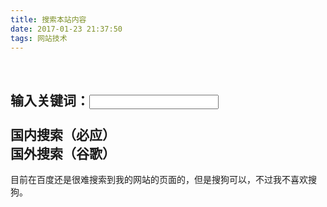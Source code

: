 ```yaml
---
title: 搜索本站内容
date: 2017-01-23 21:37:50
tags: 网站技术
---
```

<script>function SetSearchURL() {
    var a = document.getElementById('link1')
    var word = document.getElementById('searchContent').value
    a.href = "https://cn.bing.com/search?q=" + word + "+site%3Awalkedby.com"
    a = document.getElementById('link2')
    a.href ="https://www.google.com/search?q=" + word + "+site%3Awalkedby.com"
}</script>

<br>
<h2>
输入关键词：<input id='searchContent' type='text' style='font-size:15px;' maxlength=40 onchange='SetSearchURL();'>
<br><br>
<a id='link1' target='_blank'>国内搜索（必应）</a>
<br>
<a id='link2' target='_blank'>国外搜索（谷歌）</a>
</h2>
目前在百度还是很难搜索到我的网站的页面的，但是搜狗可以，不过我不喜欢搜狗。  

<script>SetSearchURL()</script>
